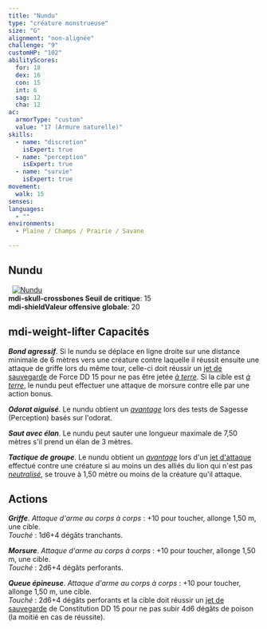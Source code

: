 ```yaml
---
title: "Nundu"
type: "créature monstrueuse"
size: "G"
alignment: "non-alignée"
challenge: "9"
customHP: "102"
abilityScores:
  for: 18
  dex: 16
  con: 15
  int: 6
  sag: 12
  cha: 12
ac:
  armorType: "custom"
  value: "17 (Armure naturelle)"
skills:
  - name: "discretion"
    isExpert: true
  - name: "perception"
    isExpert: true
  - name: "survie"
    isExpert: true
movement:
  walk: 15
senses:
languages:
  - ""
environments:
  - Plaine / Champs / Prairie / Savane

---
```

## Nundu
&nbsp;
[![Nundu](https://www.douaratil.fr/illustrations/creature-monstrueuse/nundum.png)](https://www.douaratil.fr/illustrations/creature-monstrueuse/nundu.jpg)  
**<v-icon>mdi-skull-crossbones</v-icon> Seuil de critique**: 15        
**<v-icon>mdi-shield</v-icon>Valeur offensive globale**: 20   
## <v-icon>mdi-weight-lifter</v-icon> Capacités
_**Bond agressif**_. Si le nundu se déplace en ligne droite sur une distance minimale de 6 mètres vers une créature contre laquelle il réussit ensuite une attaque de griffe lors du même tour, celle-ci doit réussir un [jet de sauvegarde](/utiliser-les-caracteristiques/#jets-de-sauvegarde) de Force DD 15 pour ne pas être jetée [_à terre_](/gerer-la-sante-du-personnage/#a-terre). Si la cible est [_à terre_](/gerer-la-sante-du-personnage/#a-terre), le nundu peut effectuer une attaque de morsure contre elle par une action bonus.

_**Odorat aiguisé**_. Le nundu obtient un [_avantage_](/utiliser-les-caracteristiques/#avantage-et-desavantage) lors des tests de Sagesse (Perception) basés sur l'odorat.

_**Saut avec élan**_. Le nundu peut sauter une longueur maximale de 7,50 mètres s'il prend un élan de 3 mètres.

_**Tactique de groupe**_. Le nundu obtient un [_avantage_](/utiliser-les-caracteristiques/#avantage-et-desavantage) lors d'un [jet d'attaque](/combattre/#jets-d-attaque) effectué contre une créature si au moins un des alliés du lion qui n'est pas [_neutralisé_](/gerer-la-sante-du-personnage/#neutralise), se trouve à 1,50 mètre ou moins de la créature qu'il attaque.

## Actions
_**Griffe**_. _Attaque d'arme au corps à corps_ : +10 pour toucher, allonge 1,50 m, une cible.  
_Touché_ : 1d6+4 dégâts tranchants.  

_**Morsure**_. _Attaque d'arme au corps à corps_ : +10 pour toucher, allonge 1,50 m, une cible.  
_Touché_ : 2d6+4 dégâts perforants.  

_**Queue épineuse**_. _Attaque d'arme au corps à corps_ : +10 pour toucher, allonge 1,50 m, une cible.  
_Touché_ : 2d6+4 dégâts perforants et la cible doit réussir un [jet de sauvegarde](/utiliser-les-caracteristiques/#jets-de-sauvegarde) de Constitution DD 15 pour ne pas subir 4d6 dégâts de poison (la moitié en cas de réussite).  
